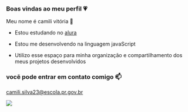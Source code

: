 ### Boas vindas ao meu perfil 💗

Meu nome é camili vitória 🌸

- Estou estudando no [alura](httsp//www.alura.com.br)

- Estou me desenvolvendo na linguagem javaScript

- Utilizo esse espaço para minha organização e compartilhamento dos meus projetos desenvolvidos

### vocẽ pode entrar em contato comigo 📫
camili.silva23@escola.pr.gov.br

![](https://media.tenor.com/QGYOjLUamAkAAAAC/hello-kitty-cafe.gif)
